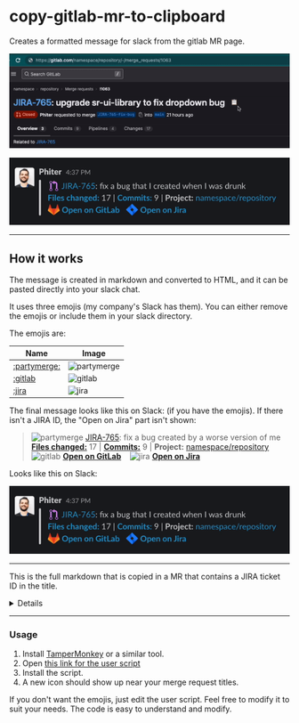 # copy-gitlab-mr-to-clipboard
Creates a formatted message for slack from the gitlab MR page.

![gitlab](gitlab.gif)

![slack](slack.gif)

---

## How it works

The message is created in markdown and converted to HTML, and it can be pasted directly into your slack chat.

It uses three emojis (my company's Slack has them). You can either remove the emojis or include them in your slack directory.

The emojis are:

| Name | Image |
| - | - |
| [:partymerge:](https://slackmojis.com/emojis/6040-partymerge) | <img src="https://slackmojis.com/emojis/6040-partymerge/download" alt="partymerge" width="18px" /> |
| [:gitlab](https://slackmojis.com/emojis/1402-gitlab) | <img src="https://slackmojis.com/emojis/1402-gitlab/download" alt="gitlab" width="18px" /> |
| [:jira](https://slackmojis.com/emojis/38054-atlassian-jira) | <img src="https://slackmojis.com/emojis/38054-atlassian-jira/download" alt="jira" width="18px" /> |


The final message looks like this on Slack: (if you have the emojis). If there isn't a JIRA ID, the "Open on Jira" part isn't shown:

> <img src="https://slackmojis.com/emojis/6040-partymerge/download" alt="partymerge" width="18px" />  [JIRA-765](<https://company.atlassian.net/browse/JIRA-765> "Issue in Jira"): fix a bug created by a worse version of me  
> [**Files changed:**](https://gitlab.com/namespace/repository/-/merge_requests/1063/diffs) 17 | [**Commits:**](https://gitlab.com/namespace/repository/-/merge_requests/1063/commits) 9 | **Project:** [namespace/repository](https://gitlab.com/namespace/repository)  
> <img src="https://slackmojis.com/emojis/1402-gitlab/download" alt="gitlab" width="18px" />  [**Open on GitLab**](https://gitlab.com/namespace/repository/-/merge_requests/1063) &nbsp;&nbsp;&nbsp;<img src="https://slackmojis.com/emojis/38054-atlassian-jira/download" alt="jira" width="18px" />  [**Open on Jira**](https://company.atlassian.net/browse/JIRA-765)

Looks like this on Slack:

![slack](slack.gif)

---
This is the full markdown that is copied in a MR that contains a JIRA ticket ID in the title. 
<details>
```
    > :partymerge:  [JIRA-765](<https://company.atlassian.net/browse/JIRA-765> "Issue in Jira"): fix a bug created by a worse version of me
    > [**Files changed:**](https://gitlab.com/namespace/repository/-/merge_requests/1063/diffs) 17 | [**Commits:**](https://gitlab.com/namespace/repository/-/merge_requests/1063/commits) 9 | **Project:** [namespace/repository](https://gitlab.com/namespace/repository)  
    > :gitlab:  [**Open on GitLab**](https://gitlab.com/namespace/repository/-/merge_requests/1063) &nbsp;&nbsp;&nbsp;:jira:  [**Open on Jira**](https://company.atlassian.net/browse/JIRA-765)
```

</details>

----

### Usage

1. Install [TamperMonkey](https://www.tampermonkey.net/) or a similar tool.
2. Open [this link for the user script](gitlab-mr-to-slack.user.js?raw=1)
3. Install the script.
4. A new icon should show up near your merge request titles.

If you don't want the emojis, just edit the user script. Feel free to modify it to suit your needs. The code is easy to understand and modify.